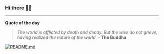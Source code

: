 ### Hi there 👋🏻


---

**Quote of the day**

> *The world is afflicted by death and decay. But the wise do not grieve, having realized the nature of the world.* - **The Buddha** 

[![README.md](https://github.com/marcolovazzano/marcolovazzano/actions/workflows/readme.yml/badge.svg?branch=main)](https://github.com/marcolovazzano/marcolovazzano/actions/workflows/readme.yml)

